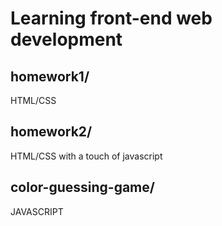 # Learning front-end web development
## homework1/
HTML/CSS
## homework2/
HTML/CSS with a touch of javascript
## color-guessing-game/
JAVASCRIPT



